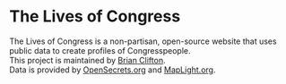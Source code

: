 The Lives of Congress
====

The Lives of Congress is a non-partisan, open-source website that uses public data to create profiles of Congresspeople.<br>
This project is maintained by <a href="http://www.briancliftonstudio.com/" target="blank">Brian Clifton</a>.<br>
Data is provided by <a href="https://www.opensecrets.org/" target="blank">OpenSecrets.org</a> and <a href="http://maplight.org/" target="blank">MapLight.org</a>.<br>

